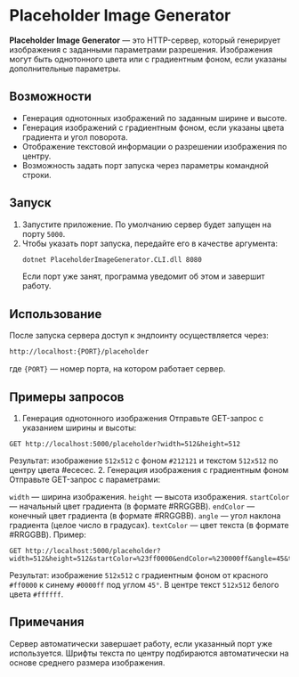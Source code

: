 # Placeholder Image Generator

**Placeholder Image Generator** — это HTTP-сервер, который генерирует изображения с заданными параметрами разрешения. Изображения могут быть однотонного цвета или с градиентным фоном, если указаны дополнительные параметры. 

## Возможности

- Генерация однотонных изображений по заданным ширине и высоте.
- Генерация изображений с градиентным фоном, если указаны цвета градиента и угол поворота.
- Отображение текстовой информации о разрешении изображения по центру.
- Возможность задать порт запуска через параметры командной строки.

## Запуск

1. Запустите приложение. По умолчанию сервер будет запущен на порту `5000`.
2. Чтобы указать порт запуска, передайте его в качестве аргумента:
   ```bash
   dotnet PlaceholderImageGenerator.CLI.dll 8080
   ```
   Если порт уже занят, программа уведомит об этом и завершит работу.
## Использование

После запуска сервера доступ к эндпоинту осуществляется через:
```bash
http://localhost:{PORT}/placeholder
```
где ```{PORT}``` — номер порта, на котором работает сервер.
## Примеры запросов
1. Генерация однотонного изображения
Отправьте GET-запрос с указанием ширины и высоты:
```
GET http://localhost:5000/placeholder?width=512&height=512
```
Результат: изображение ```512x512``` с фоном ```#212121``` и текстом ```512x512``` по центру цвета #ececec.
2. Генерация изображения с градиентным фоном
Отправьте GET-запрос с параметрами:

```width``` — ширина изображения.
```height``` — высота изображения.
```startColor``` — начальный цвет градиента (в формате #RRGGBB).
```endColor``` — конечный цвет градиента (в формате #RRGGBB).
```angle``` — угол наклона градиента (целое число в градусах).
```textColor``` — цвет текста (в формате #RRGGBB).
Пример:
```
GET http://localhost:5000/placeholder?width=512&height=512&startColor=%23ff0000&endColor=%230000ff&angle=45&textColor=%23ffffff
```
Результат: изображение ```512x512``` с градиентным фоном от красного ```#ff0000``` к синему ```#0000ff``` под углом ```45°```. В центре текст ```512x512``` белого цвета ```#ffffff```.

## Примечания
Сервер автоматически завершает работу, если указанный порт уже используется.
Шрифты текста по центру подбираются автоматически на основе среднего размера изображения.


